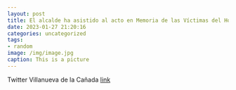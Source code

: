```yaml
---
layout: post
title: El alcalde ha asistido al acto en Memoria de las Víctimas del Holocausto celebrado en la Universidad Alfonso X el Sabio. ¡Gracia...
date: 2023-01-27 21:20:16
categories: uncategorized
tags:
- random
image: /img/image.jpg
caption: This is a picture
---
```

Twitter Villanueva de la Cañada [link](https://twitter.com/AytoVDLCanada/status/1618978833725800448)
